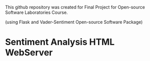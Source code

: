 This github repository was created for Final Project for Open-source Software Laboratories Course.

(using Flask and Vader-Sentiment Open-source Software Package)
# Sentiment Analysis HTML WebServer
